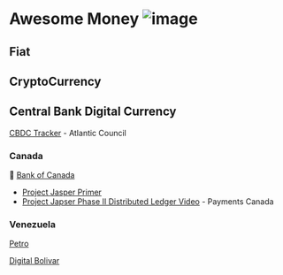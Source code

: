 # Awesome Money ![image](https://user-images.githubusercontent.com/64801585/154845336-9f57183a-e842-4028-8a53-4a417d284ad4.png)

## Fiat 

## CryptoCurrency

## Central Bank Digital Currency

[CBDC Tracker](https://www.atlanticcouncil.org/cbdctracker/) - Atlantic Council 

### Canada 

🏦 [Bank of Canada](https://www.bankofcanada.ca/research/digital-currencies-and-fintech/projects/)
  * [Project Jasper Primer](https://github.com/Ramb0a/awesome-money/blob/main/project_jasper_primer.pdf) 
  * [Project Japser Phase II Distributed Ledger Video](https://youtu.be/8wVvqnOFCf8) - Payments Canada 

### Venezuela 

[Petro](https://www.investopedia.com/terms/p/petro-cryptocurrency.asp)

[Digital Bolivar](https://decrypt.co/77769/venezuela-will-launch-digital-bolivar-october)




